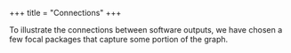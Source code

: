 +++
title = "Connections"
+++

To illustrate the connections between software outputs, we have chosen a few 
focal packages that capture some portion of the graph. 
